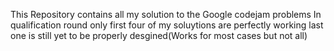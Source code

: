 This Repository contains all my solution to the Google codejam problems 
In qualification round only first four of my soluytions are perfectly working last one is still yet to be properly desgined(Works for most cases but not all)
